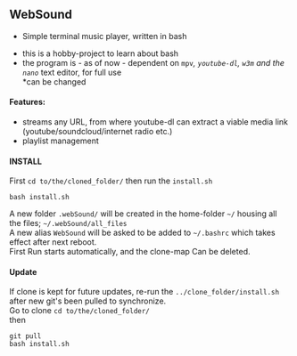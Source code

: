 ## WebSound
- Simple terminal music player, written in bash
* this is a hobby-project to learn about bash
* the program is - as of now - dependent on `mpv`*, `youtube-dl`, `w3m` and the `nano`* text editor, for full use  
	*can be changed  

#### Features:
- streams any URL, from where youtube-dl can extract a viable media link (youtube/soundcloud/internet radio etc.)
- playlist management

#### INSTALL
First `cd to/the/cloned_folder/` then run the `install.sh`
```
bash install.sh
```  
A new folder `.webSound/` will be created in the home-folder `~/` housing all the files; `~/.webSound/all_files`  
A new alias `WebSound` will be asked to be added to `~/.bashrc` which takes effect after next reboot.  
First Run starts automatically, and the clone-map Can be deleted.  

#### Update
If clone is kept for future updates, re-run the `../clone_folder/install.sh` after new git's been pulled to synchronize.  
Go to clone `cd to/the/cloned_folder/`  
then
```
git pull  
bash install.sh
```
